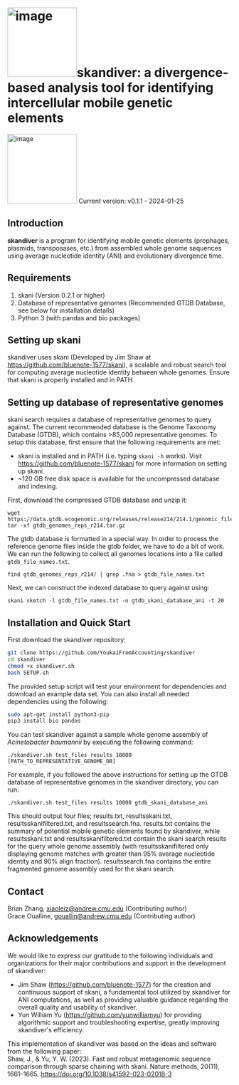 # <img width="156" alt="image" src="https://github.com/YoukaiFromAccounting/skandiver/assets/14861442/9871ada2-692b-4cf3-9228-9f8c930134bf">skandiver: a divergence-based analysis tool for identifying intercellular mobile genetic elements 

<img width="156" alt="image" src="https://github.com/YoukaiFromAccounting/skandiver/assets/14861442/9871ada2-692b-4cf3-9228-9f8c930134bf">
Current version: v0.1.1 - 2024-01-25

## Introduction
**skandiver** is a program for identifying mobile genetic elements (prophages, plasmids, transposases, etc.) from assembled whole genome sequences using average nucleotide identity (ANI) and evolutionary divergence time. 

## Requirements 
1. skani (Version 0.2.1 or higher)
2. Database of representative genomes (Recommended GTDB Database, see below for installation details)
3. Python 3 (with pandas and bio packages)

## Setting up skani
skandiver uses skani (Developed by Jim Shaw at https://github.com/bluenote-1577/skani), a scalable and robust search tool for computing average nucleotide identity between whole genomes. Ensure that skani is properly installed and in PATH. 

## Setting up database of representative genomes
skani search requires a database of representative genomes to query against. The current recommended database is the Genome Taxonomy Database (GTDB), which contains >85,000 representative genomes. 
To setup this database, first ensure that the following requirements are met: 
* skani is installed and in PATH (i.e. typing ```skani -h``` works). Visit https://github.com/bluenote-1577/skani for more information on setting up skani.
* ~120 GB free disk space is available for the uncompressed database and indexing.

First, download the compressed GTDB database and unzip it:
```
wget https://data.gtdb.ecogenomic.org/releases/release214/214.1/genomic_files_reps/gtdb_genomes_reps_r214.tar.gz
tar -xf gtdb_genomes_reps_r214.tar.gz
```

The gtdb database is formatted in a special way. In order to process the reference genome files inside the gtdb folder, we have to do a bit of work. We can run the following to collect all genomes locations into a file called ```gtdb_file_names.txt```.
```
find gtdb_genomes_reps_r214/ | grep .fna > gtdb_file_names.txt
```

Next, we can construct the indexed database to query against using:
```
skani sketch -l gtdb_file_names.txt -o gtdb_skani_database_ani -t 20
```


## Installation and Quick Start
First download the skandiver repository: 
```sh
git clone https://github.com/YoukaiFromAccounting/skandiver
cd skandiver
chmod +x skandiver.sh
bash SETUP.sh
```

The provided setup script will test your environment for dependencies and download an example data set. You can also install all needed dependencies using the following: 
```sh
sudo apt-get install python3-pip
pip3 install bio pandas
```

You can test skandiver against a sample whole genome assembly of _Acinetobacter baumannii_ by executing the following command: 
```
./skandiver.sh test_files results 10000 [PATH_TO_REPRESENTATIVE_GENOME_DB]
```
For example, if you followed the above instructions for setting up the GTDB database of representative genomes in the skandiver directory, you can run:
```
./skandiver.sh test_files results 10000 gtdb_skani_database_ani
```
This should output four files; results.txt, resultsskani.txt, resultsskanifiltered.txt, and resultssearch.fna. results.txt contains the summary of potential mobile genetic elements found by skandiver, while resultsskani.txt and resultsskanifiltered.txt contain the skani search results for the query whole genome assembly (with resultsskanifiltered only displaying genome matches with greater than 95% average nucleotide identity and 90% align fraction). resultssearch.fna contains the entire fragmented genome assembly used for the skani search. 

## Contact
  Brian Zhang, xiaoleiz@andrew.cmu.edu (Contributing author)  
  Grace Oualline, gouallin@andrew.cmu.edu (Contributing author)

## Acknowledgements
We would like to express our gratitude to the following individuals and organizations for their major contributions and support in the development of skandiver: 
* Jim Shaw (https://github.com/bluenote-1577) for the creation and continuous support of skani, a fundamental tool utilized by skandiver for ANI computations, as well as providing valuable guidance regarding the overall quality and usability of skandiver.
* Yun William Yu (https://github.com/yunwilliamyu) for providing algorithmic support and troubleshooting expertise, greatly improving skandiver's efficiency.

This implementation of skandiver was based on the ideas and software from the following paper:   
    Shaw, J., & Yu, Y. W. (2023). Fast and robust metagenomic sequence comparison through sparse chaining with skani. Nature methods, 20(11), 1661–1665. https://doi.org/10.1038/s41592-023-02018-3
